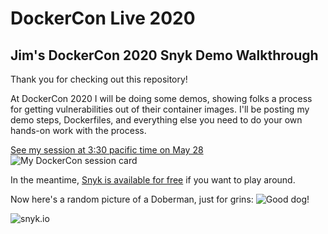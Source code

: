 # DockerCon Live 2020

## Jim's DockerCon 2020 Snyk Demo Walkthrough

Thank you for checking out this repository!

At DockerCon 2020 I will be doing some demos, showing folks a process for getting vulnerabilities out of their container images. I'll be posting my demo steps, Dockerfiles, and everything else you need to do your own hands-on work with the process.

[See my session at 3:30 pacific time on May 28](https://docker.events.cube365.net/docker/dockercon/content/Videos/GZpzJAapdrSXohzNz)
![My DockerCon session card](https://s3-us-west-2.amazonaws.com/cube365-prod/related-content/4801175f-13a0-43d9-984d-7b1bb18aea80.jpg)


In the meantime, [Snyk is available for free](https://snyk.io/signup) if you want to play around.

Now here's a random picture of a Doberman, just for grins:
![Good dog!](https://source.unsplash.com/featured/?{doberman})



![snyk.io](https://res.cloudinary.com/snyk/image/upload/v1537347397/press-kit/brand/logo-solid-background.png)
